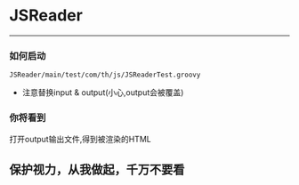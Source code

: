 # JSReader
---
### 如何启动
```
JSReader/main/test/com/th/js/JSReaderTest.groovy
```
- 注意替换input & output(小心,output会被覆盖)

### 你将看到
打开output输出文件,得到被渲染的HTML



## 保护视力，从我做起，千万不要看
